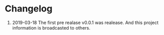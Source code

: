 # Changelog

1. 2019-03-18
   The first pre realase v0.0.1 was realease.
   And this project information is broadcasted to others.
